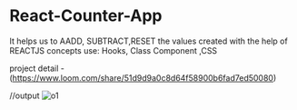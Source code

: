# React-Counter-App
It helps us to AADD, SUBTRACT,RESET the values
created with the help of REACTJS
concepts use: Hooks, Class Component ,CSS

project detail - (https://www.loom.com/share/51d9d9a0c8d64f58900b6fad7ed50080)

//output
![o1](https://user-images.githubusercontent.com/89450319/200045702-4783ec75-330d-4d08-8311-d862beeec305.png)

